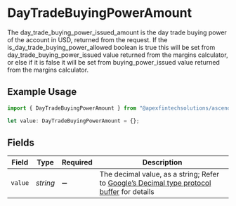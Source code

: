 # DayTradeBuyingPowerAmount

The day_trade_buying_power_issued_amount is the day trade buying power of the account in USD, returned from the request. If the is_day_trade_buying_power_allowed boolean is true this will be set from day_trade_buying_power_issued value returned from the margins calculator, or else if it is false it will be set from buying_power_issued value returned from the margins calculator.

## Example Usage

```typescript
import { DayTradeBuyingPowerAmount } from "@apexfintechsolutions/ascend-sdk/models/components";

let value: DayTradeBuyingPowerAmount = {};
```

## Fields

| Field                                                                                                                                                                                                              | Type                                                                                                                                                                                                               | Required                                                                                                                                                                                                           | Description                                                                                                                                                                                                        |
| ------------------------------------------------------------------------------------------------------------------------------------------------------------------------------------------------------------------ | ------------------------------------------------------------------------------------------------------------------------------------------------------------------------------------------------------------------ | ------------------------------------------------------------------------------------------------------------------------------------------------------------------------------------------------------------------ | ------------------------------------------------------------------------------------------------------------------------------------------------------------------------------------------------------------------ |
| `value`                                                                                                                                                                                                            | *string*                                                                                                                                                                                                           | :heavy_minus_sign:                                                                                                                                                                                                 | The decimal value, as a string; Refer to [Google’s Decimal type protocol buffer](https://github.com/googleapis/googleapis/blob/40203ca1880849480bbff7b8715491060bbccdf1/google/type/decimal.proto#L33) for details |